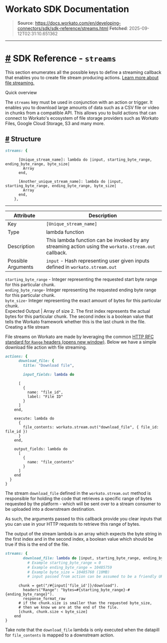 # Workato SDK Documentation

> **Source**: https://docs.workato.com/en/developing-connectors/sdk/sdk-reference/streams.html
> **Fetched**: 2025-09-12T02:31:10.651362

---

# [#](<#sdk-reference-streams>) SDK Reference - `streams`

This section enumerates all the possible keys to define a streaming callback that enables you to create file stream producing actions. [Learn more about file streaming.](</developing-connectors/sdk/guides/building-actions/streaming.html>)

Quick overview

The `streams` key must be used in conjunction with an action or trigger. It enables you to download large amounts of data such as a CSV file or video in chunks from a compatible API. This allows you to build actions that can connect to Workato's ecosystem of file storage providers such as Workato Files, Google Cloud Storage, S3 and many more.

## [#](<#structure>) Structure
```ruby
streams: {

```
          [Unique_stream_name]: lambda do |input, starting_byte_range, ending_byte_range, byte_size|
            Array
          end, 

          [Another_unique_stream_name]: lambda do |input, starting_byte_range, ending_byte_range, byte_size|
            Array
          end, 
        },



* * *

Attribute | Description  
---|---  
Key | `[Unique_stream_name]`  
Type | lambda function  
Description | This lambda function can be invoked by any streaming action using the `workato.stream.out` callback.  
Possible Arguments | `input` \- Hash representing user given inputs defined in `workato.stream.out`   
`starting_byte_range` \- Integer representing the requested start byte range for this particular chunk.   
`ending_byte_range`\- Integer representing the requested ending byte range for this particular chunk.   
`byte_size`\- Integer representing the exact amount of bytes for this particular chunk.  
Expected Output | Array of size 2. The first index represents the actual bytes for this particular chunk. The second index is a boolean value that tells the Workato framework whether this is the last chunk in the file.  
Creating a file stream

File streams on Workato are made by leveraging the common [HTTP RFC standard for `Range` headers (opens new window)](<https://datatracker.ietf.org/doc/html/rfc7233>). Below we have a simple download file action with file streaming.
```ruby
actions: {
      download_file: {
        title: "Download file",

        input_fields: lambda do 
```
          [
            {
              name: "file_id",
              label: "File ID"
            }
          ]
        end,

        execute: lambda do
          {
            file_contents: workato.stream.out("download_file", { file_id: file_id })
          }
        end,

        output_fields: lambda do 
          [
            {
              name: "file_contents"
            } 
          ]
        end
      }
    }



The stream `download_file` defined in the `workato.stream.out` method is responsible for holding the code that retrieves a specific range of bytes requested by the platform - which will be sent over to a stream consumer to be uploaded into a downstream destination.

As such, the arguments passed to this callback provide you clear inputs that you can use in your HTTP requests to retrieve this range of bytes.

The output of the stream lambda is an array which expects the byte string in the first index and in the second index, a boolean value which should be true if this is the end of the file.
```ruby
streams: {
        download_file: lambda do |input, starting_byte_range, ending_byte_range, byte_size|
          # Example starting_byte_range = 0
          # Example ending_byte_range = 10485759 
          # Example byte_size = 10485760 (10MB)
          # input passed from action can be assumed to be a friendly URL
```
          chunk = get("/#{input['file_id']}/download").
            headers("Range": "bytes=#{starting_byte_range}-#{ending_byte_range}").
            response_format_raw
          # if the chunk.size is smaller than the requested byte_size, 
          # then we know we are at the end of the file.
          [chunk, chunk.size < byte_size]
        end
    }



Take note that the `download_file` lambda is only executed when the datapill for `file_contents` is mapped to a downstream action.

